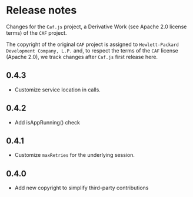# Release notes

Changes for the `Caf.js` project, a Derivative Work (see Apache 2.0 license terms) of the `CAF` project.

The  copyright of the original `CAF` project is assigned to `Hewlett-Packard Development Company, L.P.` and, to respect the terms of the `CAF` license (Apache 2.0), we track changes after `Caf.js` first release here.

## 0.4.3
- Customize service location in calls.

## 0.4.2
- Add isAppRunning() check

## 0.4.1
- Customize `maxRetries` for the underlying session.

## 0.4.0
 - Add new copyright to simplify third-party contributions

